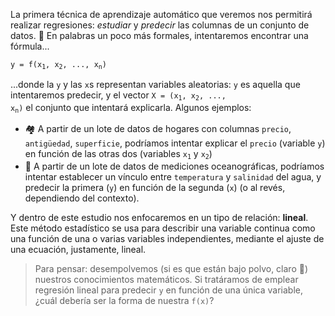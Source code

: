<link rel="preconnect" href="https://fonts.googleapis.com"><link rel="preconnect" href="https://fonts.gstatic.com" crossorigin><link href="https://fonts.googleapis.com/css2?family=Noto+Sans+Math&display=swap" rel="stylesheet">

La primera técnica de aprendizaje automático que veremos nos permitirá realizar regresiones: _estudiar_ y _predecir_ las columnas de un conjunto de datos.  🔢 En palabras un poco más formales, intentaremos encontrar una fórmula...

<pre>
<code>y = f(x<sub>1</sub>, x<sub>2</sub>, ..., x<sub>n</sub>)</code>
</pre>

...donde la `y` y las `x`s representan variables aleatorias: `y` es aquella que intentaremos predecir, y el vector <code>X = (x<sub>1</sub>, x<sub>2</sub>, ..., x<sub>n</sub>)</code> el conjunto que intentará explicarla. Algunos ejemplos: 

* 🏘 A partir de un lote de datos de hogares con columnas `precio`, `antigüedad`, `superficie`, podríamos intentar explicar el `precio` (variable `y`) en función de las otras dos (variables <code>x<sub>1</sub></code> y <code>x<sub>2</sub></code>)
* 🌊 A partir de un lote de datos de mediciones oceanográficas, podríamos intentar establecer un vínculo entre `temperatura` y `salinidad` del agua, y predecir la primera (`y`) en función de la segunda (`x`) (o al revés, dependiendo del contexto).

Y dentro de este estudio nos enfocaremos en un tipo de relación:  **lineal**. Este método estadístico se usa para describir una variable continua como una función de una o varias variables independientes, mediante el ajuste de una ecuación, justamente, lineal.

> Para pensar: desempolvemos (si es que están bajo polvo, claro 🤧) nuestros conocimientos matemáticos. Si tratáramos de emplear regresión lineal para predecir `y` en función de una única variable, ¿cuál debería ser la forma de nuestra `f(x)`?
